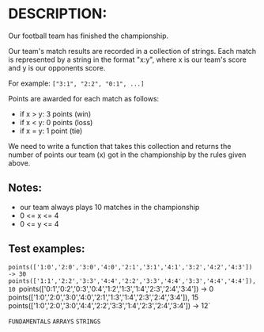 # DESCRIPTION:

Our football team has finished the championship.

Our team's match results are recorded in a collection of strings. Each match is represented by a string in the format "x:y", where x is our team's score and y is our opponents score.

For example: `["3:1", "2:2", "0:1", ...]`

Points are awarded for each match as follows:

- if x > y: 3 points (win)
- if x < y: 0 points (loss)
- if x = y: 1 point (tie)

We need to write a function that takes this collection and returns the number of points our team (x) got in the championship by the rules given above.

## Notes:

- our team always plays 10 matches in the championship
- 0 <= x <= 4
- 0 <= y <= 4

## Test examples:

`points(['1:0','2:0','3:0','4:0','2:1','3:1','4:1','3:2','4:2','4:3']) -> 30`
`points(['1:1','2:2','3:3','4:4','2:2','3:3','4:4','3:3','4:4','4:4']), 10
`points(['0:1','0:2','0:3','0:4','1:2','1:3','1:4','2:3','2:4','3:4']) -> 0`
`points(['1:0','2:0','3:0','4:0','2:1','1:3','1:4','2:3','2:4','3:4']), 15`
`points(['1:0','2:0','3:0','4:4','2:2','3:3','1:4','2:3','2:4','3:4']) -> 12`


`FUNDAMENTALS` `ARRAYS` `STRINGS`